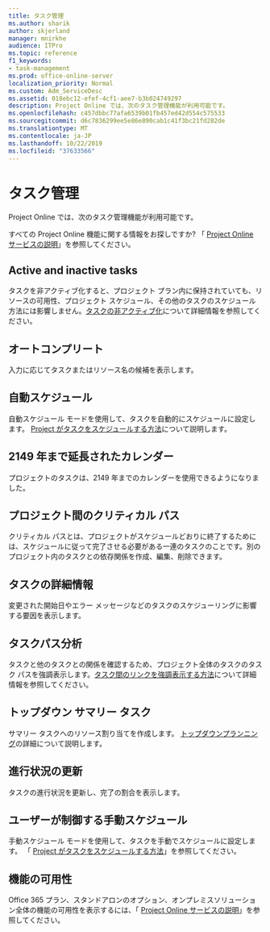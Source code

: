 ```yaml
---
title: タスク管理
ms.author: sharik
author: skjerland
manager: mnirkhe
audience: ITPro
ms.topic: reference
f1_keywords:
- task-management
ms.prod: office-online-server
localization_priority: Normal
ms.custom: Adm_ServiceDesc
ms.assetid: 018ebc12-efef-4cf1-aee7-b3b024749297
description: Project Online では、次のタスク管理機能が利用可能です。
ms.openlocfilehash: c457dbbc77afa6539b01fb457ed42d554c575533
ms.sourcegitcommit: d6c7836299ee5e86e890cab1c41f3bc21fd282de
ms.translationtype: MT
ms.contentlocale: ja-JP
ms.lasthandoff: 10/22/2019
ms.locfileid: "37633566"
---
```

# <a name="task-management"></a>タスク管理

Project Online では、次のタスク管理機能が利用可能です。
  
すべての Project Online 機能に関する情報をお探しですか? 「 [Project Online サービスの説明](project-online-service-description.md)」を参照してください。
  
## <a name="active-and-inactive-tasks"></a>Active and inactive tasks

タスクを非アクティブ化すると、プロジェクト プラン内に保持されていても、リソースの可用性、プロジェクト スケジュール、その他のタスクのスケジュール方法には影響しません。[タスクの非アクティブ化](https://go.microsoft.com/fwlink/p/?LinkId=271335)について詳細情報を参照してください。
  
## <a name="auto-complete"></a>オートコンプリート

入力に応じてタスクまたはリソース名の候補を表示します。 
  
## <a name="automatic-scheduling"></a>自動スケジュール

自動スケジュール モードを使用して、タスクを自動的にスケジュールに設定します。 [Project がタスクをスケジュールする方法](https://go.microsoft.com/fwlink/p/?LinkId=271331)について説明します。 
  
## <a name="calendar-date-extended-to-2149"></a>2149 年まで延長されたカレンダー

プロジェクトのタスクは、2149 年までのカレンダーを使用できるようになりました。 
  
## <a name="cross-project-critical-path"></a>プロジェクト間のクリティカル パス

クリティカル パスとは、プロジェクトがスケジュールどおりに終了するためには、スケジュールに従って完了させる必要がある一連のタスクのことです。別のプロジェクト内のタスクとの依存関係を作成、編集、削除できます。 
  
## <a name="task-inspector"></a>タスクの詳細情報

変更された開始日やエラー メッセージなどのタスクのスケジューリングに影響する要因を表示します。
  
## <a name="task-path-analysis"></a>タスクパス分析

タスクと他のタスクとの関係を確認するため、プロジェクト全体のタスクのタスク パスを強調表示します。[タスク間のリンクを強調表示する方法](https://go.microsoft.com/fwlink/p/?LinkId=271345)について詳細情報を参照してください。
  
## <a name="top-down-summary-tasks"></a>トップダウン サマリー タスク

サマリー タスクへのリソース割り当てを作成します。 [トップダウンプランニング](https://go.microsoft.com/fwlink/p/?LinkId=271333)の詳細について説明します。
  
## <a name="update-progress"></a>進行状況の更新

タスクの進行状況を更新し、完了の割合を表示します。
  
## <a name="user-controlled-and-manual-scheduling"></a>ユーザーが制御する手動スケジュール

手動スケジュール モードを使用して、タスクを手動でスケジュールに設定します。 「 [Project がタスクをスケジュールする方法](https://go.microsoft.com/fwlink/p/?LinkId=271331)」を参照してください。
  
## <a name="feature-availability"></a>機能の可用性

Office 365 プラン、スタンドアロンのオプション、オンプレミスソリューション全体の機能の可用性を表示するには、「 [Project Online サービスの説明](project-online-service-description.md)」を参照してください。
  